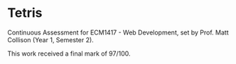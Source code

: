 # Tetris
Continuous Assessment for ECM1417 - Web Development, set by Prof. Matt Collison (Year 1, Semester 2).

This work received a final mark of 97/100.

